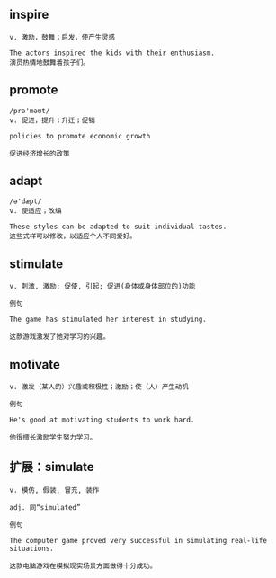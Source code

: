 ## inspire
```
v. 激励，鼓舞；启发，使产生灵感

The actors inspired the kids with their enthusiasm.
演员热情地鼓舞着孩子们。
```

## promote
```
/prə'məʊt/
v. 促进，提升；升迁；促销

policies to promote economic growth

促进经济增长的政策
```

## adapt
```
/ə'dæpt/
v. 使适应；改编

These styles can be adapted to suit individual tastes.
这些式样可以修改，以适应个人不同爱好。
```
## stimulate
```
v. 刺激, 激励; 促使, 引起; 促进(身体或身体部位的)功能

例句

The game has stimulated her interest in studying.

这款游戏激发了她对学习的兴趣。
```
## motivate
```
v. 激发（某人的）兴趣或积极性；激励；使（人）产生动机

例句

He's good at motivating students to work hard.

他很擅长激励学生努力学习。
```
## 扩展：simulate
```
v. 模仿, 假装, 冒充, 装作

adj. 同“simulated”

例句

The computer game proved very successful in simulating real-life situations.

这款电脑游戏在模拟现实场景方面做得十分成功。
```
